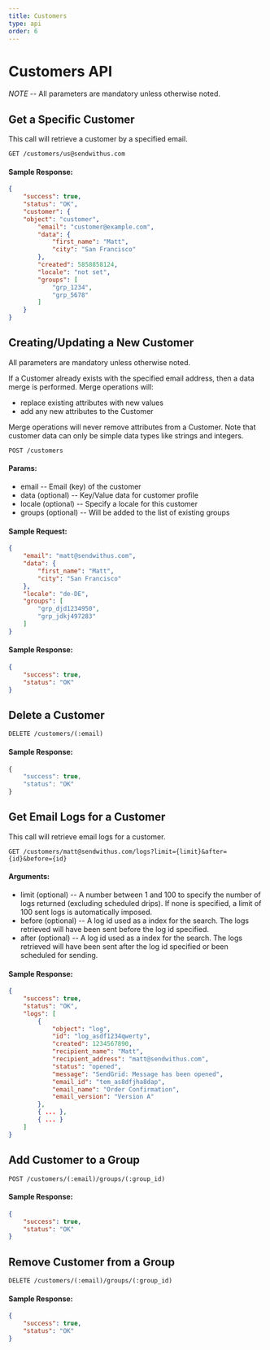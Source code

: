 ```yaml
---
title: Customers
type: api
order: 6
---
```


# Customers API

*NOTE* -- All parameters are mandatory unless otherwise noted.

## Get a Specific Customer

This call will retrieve a customer by a specified email.

`GET /customers/us@sendwithus.com`

#### Sample Response:

```json
{
    "success": true,
    "status": "OK",
    "customer": {
    "object": "customer",
        "email": "customer@example.com",
        "data": {
            "first_name": "Matt",
            "city": "San Francisco"
        },
        "created": 5858858124,
        "locale": "not set",
        "groups": [
            "grp_1234",
            "grp_5678"
        ]
    }
}
```

## Creating/Updating a New Customer

All parameters are mandatory unless otherwise noted.

If a Customer already exists with the specified email address, then a data merge is performed. Merge operations will:

* replace existing attributes with new values
* add any new attributes to the Customer

Merge operations will never remove attributes from a Customer. Note that customer data can only be simple data types like strings and integers.

`POST /customers`

#### Params:

- email       -- Email (key) of the customer
- data (optional)       -- Key/Value data for customer profile
- locale (optional)     -- Specify a locale for this customer
- groups (optional)     -- Will be added to the list of existing groups

#### Sample Request:

```json
{
    "email": "matt@sendwithus.com",
    "data": {
        "first_name": "Matt",
        "city": "San Francisco"
    },
    "locale": "de-DE",
    "groups": [
        "grp_djd1234950",
        "grp_jdkj497283"
    ]
}
```

#### Sample Response:

```json
{
    "success": true,
    "status": "OK"
}
```


## Delete a Customer

`DELETE /customers/(:email)`

#### Sample Response:

```javascript
{
    "success": true,
    "status": "OK"
}
```


## Get Email Logs for a Customer

This call will retrieve email logs for a customer.

`GET /customers/matt@sendwithus.com/logs?limit={limit}&after={id}&before={id}`

#### Arguments:

- limit (optional)       -- A number between 1 and 100 to specify the number of logs returned (excluding scheduled drips). If none is specified, a limit of 100 sent logs is automatically imposed.
- before (optional)       -- A log id used as a index for the search. The logs retrieved will have been sent before the log id specified.
- after (optional)     -- A log id used as a index for the search. The logs retrieved will have been sent after the log id specified or been scheduled for sending.

#### Sample Response:

```json
{
    "success": true,
    "status": "OK",
    "logs": [
        {
            "object": "log",
            "id": "log_asdf1234qwerty",
            "created": 1234567890,
            "recipient_name": "Matt",
            "recipient_address": "matt@sendwithus.com",
            "status": "opened",
            "message": "SendGrid: Message has been opened",
            "email_id": "tem_as8dfjha8dap",
            "email_name": "Order Confirmation",
            "email_version": "Version A"
        },
        { ... },
        { ... }
    ]
}
```


## Add Customer to a Group

`POST /customers/(:email)/groups/(:group_id)`

#### Sample Response:

```json
{
    "success": true,
    "status": "OK"
}
```

## Remove Customer from a Group

`DELETE /customers/(:email)/groups/(:group_id)`

#### Sample Response:

```json
{
    "success": true,
    "status": "OK"
}
```
